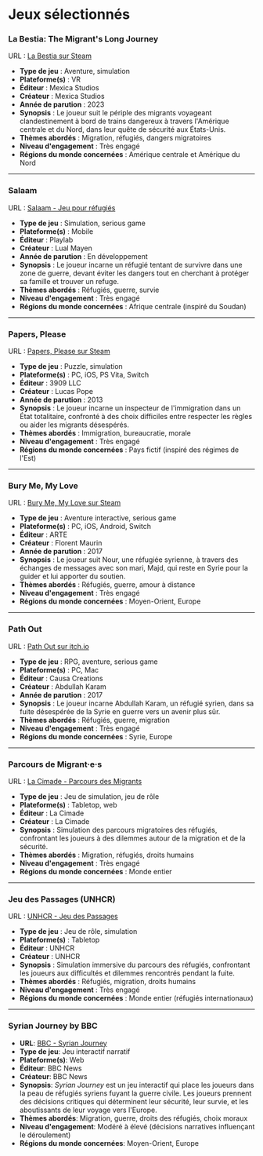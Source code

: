 # Jeux sélectionnés


### **La Bestia: The Migrant's Long Journey**
URL : [La Bestia sur Steam](https://store.steampowered.com/app/2741300/La_Bestia_The_Migrants_Long_Journey/)
- **Type de jeu** : Aventure, simulation
- **Plateforme(s)** : VR
- **Éditeur** : Mexica Studios
- **Créateur** : Mexica Studios
- **Année de parution** : 2023
- **Synopsis** : Le joueur suit le périple des migrants voyageant clandestinement à bord de trains dangereux à travers l'Amérique centrale et du Nord, dans leur quête de sécurité aux États-Unis.
- **Thèmes abordés** : Migration, réfugiés, dangers migratoires
- **Niveau d'engagement** : Très engagé
- **Régions du monde concernées** : Amérique centrale et Amérique du Nord

---

### **Salaam**
URL : [Salaam - Jeu pour réfugiés](https://www.jeuxvideo.com/jeux/ios/jeu-1161410/)
- **Type de jeu** : Simulation, serious game
- **Plateforme(s)** : Mobile
- **Éditeur** : Playlab
- **Créateur** : Lual Mayen
- **Année de parution** : En développement
- **Synopsis** : Le joueur incarne un réfugié tentant de survivre dans une zone de guerre, devant éviter les dangers tout en cherchant à protéger sa famille et trouver un refuge.
- **Thèmes abordés** : Réfugiés, guerre, survie
- **Niveau d'engagement** : Très engagé
- **Régions du monde concernées** : Afrique centrale (inspiré du Soudan)

---

### **Papers, Please**
   URL : [Papers, Please sur Steam](https://store.steampowered.com/app/239030/Papers_Please/)
- **Type de jeu** : Puzzle, simulation
- **Plateforme(s)** : PC, iOS, PS Vita, Switch
- **Éditeur** : 3909 LLC
- **Créateur** : Lucas Pope
- **Année de parution** : 2013
- **Synopsis** : Le joueur incarne un inspecteur de l'immigration dans un État totalitaire, confronté à des choix difficiles entre respecter les règles ou aider les migrants désespérés.
- **Thèmes abordés** : Immigration, bureaucratie, morale
- **Niveau d'engagement** : Très engagé
- **Régions du monde concernées** : Pays fictif (inspiré des régimes de l'Est)

---

### **Bury Me, My Love**
   URL : [Bury Me, My Love sur Steam](https://store.steampowered.com/app/808090/Bury_Me_My_Love/)
- **Type de jeu** : Aventure interactive, serious game
- **Plateforme(s)** : PC, iOS, Android, Switch
- **Éditeur** : ARTE
- **Créateur** : Florent Maurin
- **Année de parution** : 2017
- **Synopsis** : Le joueur suit Nour, une réfugiée syrienne, à travers des échanges de messages avec son mari, Majd, qui reste en Syrie pour la guider et lui apporter du soutien.
- **Thèmes abordés** : Réfugiés, guerre, amour à distance
- **Niveau d'engagement** : Très engagé
- **Régions du monde concernées** : Moyen-Orient, Europe

---

### **Path Out**
   URL : [Path Out sur itch.io](https://causacreations.itch.io/pathout-short)
- **Type de jeu** : RPG, aventure, serious game
- **Plateforme(s)** : PC, Mac
- **Éditeur** : Causa Creations
- **Créateur** : Abdullah Karam
- **Année de parution** : 2017
- **Synopsis** : Le joueur incarne Abdullah Karam, un réfugié syrien, dans sa fuite désespérée de la Syrie en guerre vers un avenir plus sûr.
- **Thèmes abordés** : Réfugiés, guerre, migration
- **Niveau d'engagement** : Très engagé
- **Régions du monde concernées** : Syrie, Europe

---

### **Parcours de Migrant·e·s**
   URL : [La Cimade - Parcours des Migrants](https://www.lacimade.org/actions-ressource/jeu-parcours-de-migrant%C2%B7e%C2%B7s/)
- **Type de jeu** : Jeu de simulation, jeu de rôle
- **Plateforme(s)** : Tabletop, web
- **Éditeur** : La Cimade
- **Créateur** : La Cimade
- **Synopsis** : Simulation des parcours migratoires des réfugiés, confrontant les joueurs à des dilemmes autour de la migration et de la sécurité.
- **Thèmes abordés** : Migration, réfugiés, droits humains
- **Niveau d'engagement** : Très engagé
- **Régions du monde concernées** : Monde entier

---

### **Jeu des Passages (UNHCR)**
   URL : [UNHCR - Jeu des Passages](https://www.unhcr.org/fr/jeu-des-passages)
- **Type de jeu** : Jeu de rôle, simulation
- **Plateforme(s)** : Tabletop
- **Éditeur** : UNHCR
- **Créateur** : UNHCR
- **Synopsis** : Simulation immersive du parcours des réfugiés, confrontant les joueurs aux difficultés et dilemmes rencontrés pendant la fuite.
- **Thèmes abordés** : Réfugiés, migration, droits humains
- **Niveau d'engagement** : Très engagé
- **Régions du monde concernées** : Monde entier (réfugiés internationaux)


---


### **Syrian Journey by BBC**
   - **URL**: [BBC - Syrian Journey](https://www.bbc.co.uk/news/world-middle-east-32057601)
   - **Type de jeu**: Jeu interactif narratif
   - **Plateforme(s)**: Web
   - **Éditeur**: BBC News
   - **Créateur**: BBC News
   - **Synopsis**: *Syrian Journey* est un jeu interactif qui place les joueurs dans la peau de réfugiés syriens fuyant la guerre civile. Les joueurs prennent des décisions critiques qui déterminent leur sécurité, leur survie, et les aboutissants de leur voyage vers l'Europe.
   - **Thèmes abordés**: Migration, guerre, droits des réfugiés, choix moraux
   - **Niveau d'engagement**: Modéré à élevé (décisions narratives influençant le déroulement)
   - **Régions du monde concernées**: Moyen-Orient, Europe


